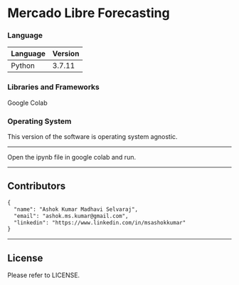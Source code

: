 # Mercado Libre Forecasting

### Language

| Language | Version |
|----------|---------|
| Python   | 3.7.11  |

### Libraries and Frameworks

Google Colab

### Operating System

This version of the software is operating system agnostic.

---
Open the ipynb file in google colab and run.

---
## Contributors

```markdown
{
  "name": "Ashok Kumar Madhavi Selvaraj",
  "email": "ashok.ms.kumar@gmail.com",
  "linkedin": "https://www.linkedin.com/in/msashokkumar"
}
```
---

## License

Please refer to LICENSE.
